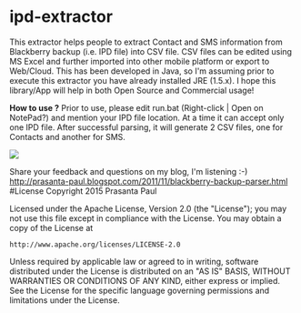 # ipd-extractor
This extractor helps people to extract Contact and SMS information from Blackberry backup (i.e. IPD file) into CSV file. CSV files can be edited using MS Excel and further imported into other mobile platform or export to Web/Cloud. This has been developed in Java, so I'm assuming prior to execute this extractor you have already installed JRE (1.5.x). I hope this library/App will help in both Open Source and Commercial usage!

<b>How to use ?</b> Prior to use, please edit run.bat (Right-click | Open on NotePad?) and mention your IPD file location. At a time it can accept only one IPD file. After successful parsing, it will generate 2 CSV files, one for Contacts and another for SMS.
<p>
<img src="http://i.imgur.com/NA7Zx.png">

Share your feedback and questions on my blog, I'm listening :-) http://prasanta-paul.blogspot.com/2011/11/blackberry-backup-parser.html
#License
Copyright 2015 Prasanta Paul

Licensed under the Apache License, Version 2.0 (the "License");
you may not use this file except in compliance with the License.
You may obtain a copy of the License at

    http://www.apache.org/licenses/LICENSE-2.0

Unless required by applicable law or agreed to in writing, software
distributed under the License is distributed on an "AS IS" BASIS,
WITHOUT WARRANTIES OR CONDITIONS OF ANY KIND, either express or implied.
See the License for the specific language governing permissions and
limitations under the License.

